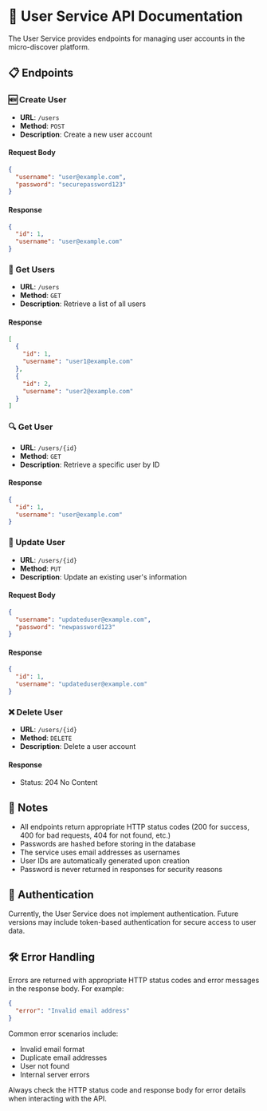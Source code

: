 # 👤 User Service API Documentation

The User Service provides endpoints for managing user accounts in the micro-discover platform.

## 📋 Endpoints

### 🆕 Create User

- **URL**: `/users`
- **Method**: `POST`
- **Description**: Create a new user account

#### Request Body

```json
{
  "username": "user@example.com",
  "password": "securepassword123"
}
```

#### Response

```json
{
  "id": 1,
  "username": "user@example.com"
}
```

### 📖 Get Users

- **URL**: `/users`
- **Method**: `GET`
- **Description**: Retrieve a list of all users

#### Response

```json
[
  {
    "id": 1,
    "username": "user1@example.com"
  },
  {
    "id": 2,
    "username": "user2@example.com"
  }
]
```

### 🔍 Get User

- **URL**: `/users/{id}`
- **Method**: `GET`
- **Description**: Retrieve a specific user by ID

#### Response

```json
{
  "id": 1,
  "username": "user@example.com"
}
```

### 🔄 Update User

- **URL**: `/users/{id}`
- **Method**: `PUT`
- **Description**: Update an existing user's information

#### Request Body

```json
{
  "username": "updateduser@example.com",
  "password": "newpassword123"
}
```

#### Response

```json
{
  "id": 1,
  "username": "updateduser@example.com"
}
```

### ❌ Delete User

- **URL**: `/users/{id}`
- **Method**: `DELETE`
- **Description**: Delete a user account

#### Response

- Status: 204 No Content

## 📝 Notes

- All endpoints return appropriate HTTP status codes (200 for success, 400 for bad requests, 404 for not found, etc.)
- Passwords are hashed before storing in the database
- The service uses email addresses as usernames
- User IDs are automatically generated upon creation
- Password is never returned in responses for security reasons

## 🔐 Authentication

Currently, the User Service does not implement authentication. Future versions may include token-based authentication for secure access to user data.

## 🛠 Error Handling

Errors are returned with appropriate HTTP status codes and error messages in the response body. For example:

```json
{
  "error": "Invalid email address"
}
```

Common error scenarios include:
- Invalid email format
- Duplicate email addresses
- User not found
- Internal server errors

Always check the HTTP status code and response body for error details when interacting with the API.
